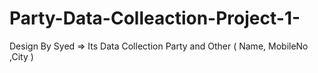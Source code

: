 # Party-Data-Colleaction-Project-1-
Design By Syed => Its Data Collection Party and Other ( Name, MobileNo ,City )
